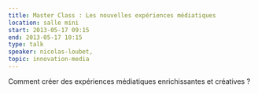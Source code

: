 ```yaml
---
title: Master Class : Les nouvelles expériences médiatiques
location: salle mini
start: 2013-05-17 09:15
end: 2013-05-17 10:15
type: talk
speaker: nicolas-loubet,
topic: innovation-media
---
```


Comment créer des expériences médiatiques enrichissantes et créatives ?